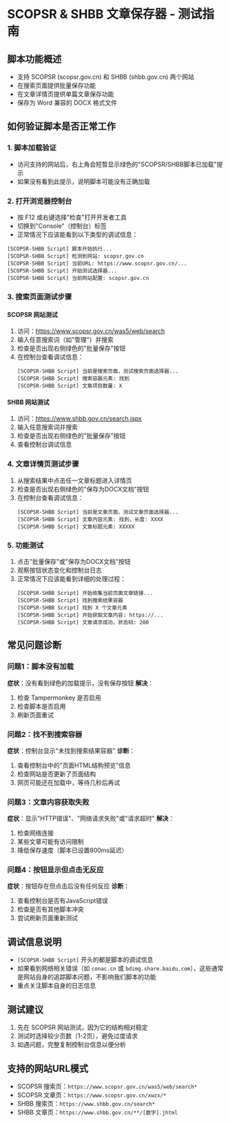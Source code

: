 # SCOPSR & SHBB 文章保存器 - 测试指南

## 脚本功能概述
- 支持 SCOPSR (scopsr.gov.cn) 和 SHBB (shbb.gov.cn) 两个网站
- 在搜索页面提供批量保存功能
- 在文章详情页提供单篇文章保存功能
- 保存为 Word 兼容的 DOCX 格式文件

## 如何验证脚本是否正常工作

### 1. 脚本加载验证
- 访问支持的网站后，右上角会短暂显示绿色的"SCOPSR/SHBB脚本已加载"提示
- 如果没有看到此提示，说明脚本可能没有正确加载

### 2. 打开浏览器控制台
- 按 F12 或右键选择"检查"打开开发者工具
- 切换到"Console"（控制台）标签
- 正常情况下应该能看到以下类型的调试信息：

```
[SCOPSR-SHBB Script] 脚本开始执行...
[SCOPSR-SHBB Script] 检测到网站: scopsr.gov.cn
[SCOPSR-SHBB Script] 当前URL: https://www.scopsr.gov.cn/...
[SCOPSR-SHBB Script] 开始测试选择器...
[SCOPSR-SHBB Script] 当前网站配置: scopsr.gov.cn
```

### 3. 搜索页面测试步骤

#### SCOPSR 网站测试
1. 访问：https://www.scopsr.gov.cn/was5/web/search
2. 输入任意搜索词（如"管理"）并搜索
3. 检查是否出现右侧绿色的"批量保存"按钮
4. 在控制台查看调试信息：
   ```
   [SCOPSR-SHBB Script] 当前是搜索页面，测试搜索页面选择器...
   [SCOPSR-SHBB Script] 搜索容器元素: 找到
   [SCOPSR-SHBB Script] 文章项目数量: X
   ```

#### SHBB 网站测试  
1. 访问：https://www.shbb.gov.cn/search.jspx
2. 输入任意搜索词并搜索
3. 检查是否出现右侧绿色的"批量保存"按钮
4. 查看控制台调试信息

### 4. 文章详情页测试步骤
1. 从搜索结果中点击任一文章标题进入详情页
2. 检查是否出现右侧绿色的"保存为DOCX文档"按钮
3. 在控制台查看调试信息：
   ```
   [SCOPSR-SHBB Script] 当前是文章页面，测试文章页面选择器...
   [SCOPSR-SHBB Script] 文章内容元素: 找到，长度: XXXX
   [SCOPSR-SHBB Script] 文章标题元素: XXXXX
   ```

### 5. 功能测试
1. 点击"批量保存"或"保存为DOCX文档"按钮
2. 观察按钮状态变化和控制台日志
3. 正常情况下应该能看到详细的处理过程：
   ```
   [SCOPSR-SHBB Script] 开始收集当前页面文章链接...
   [SCOPSR-SHBB Script] 找到搜索结果容器
   [SCOPSR-SHBB Script] 找到 X 个文章元素
   [SCOPSR-SHBB Script] 开始获取文章内容: https://...
   [SCOPSR-SHBB Script] 文章请求成功，状态码: 200
   ```

## 常见问题诊断

### 问题1：脚本没有加载
**症状**：没有看到绿色的加载提示，没有保存按钮
**解决**：
1. 检查 Tampermonkey 是否启用
2. 检查脚本是否启用
3. 刷新页面重试

### 问题2：找不到搜索容器
**症状**：控制台显示"未找到搜索结果容器"
**诊断**：
1. 查看控制台中的"页面HTML结构预览"信息
2. 检查网站是否更新了页面结构
3. 网页可能还在加载中，等待几秒后再试

### 问题3：文章内容获取失败
**症状**：显示"HTTP错误"、"网络请求失败"或"请求超时"
**解决**：
1. 检查网络连接
2. 某些文章可能有访问限制
3. 降低保存速度（脚本已设置800ms延迟）

### 问题4：按钮显示但点击无反应
**症状**：按钮存在但点击后没有任何反应
**诊断**：
1. 查看控制台是否有JavaScript错误
2. 检查是否有其他脚本冲突
3. 尝试刷新页面重新测试

## 调试信息说明
- `[SCOPSR-SHBB Script]` 开头的都是脚本的调试信息
- 如果看到网络相关错误（如 `conac.cn` 或 `bdimg.share.baidu.com`），这些通常是网站自身的追踪脚本问题，不影响我们脚本的功能
- 重点关注脚本自身的日志信息

## 测试建议
1. 先在 SCOPSR 网站测试，因为它的结构相对稳定
2. 测试时选择较少页数（1-2页），避免过度请求
3. 如遇问题，完整复制控制台信息以便分析

## 支持的网站URL模式
- SCOPSR 搜索页：`https://www.scopsr.gov.cn/was5/web/search*`
- SCOPSR 文章页：`https://www.scopsr.gov.cn/xwzx/*`
- SHBB 搜索页：`https://www.shbb.gov.cn/search*`
- SHBB 文章页：`https://www.shbb.gov.cn/**/[数字].jhtml`